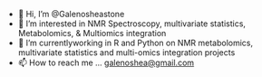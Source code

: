 - 👋 Hi, I’m @Galenosheastone
- 👀 I’m interested in NMR Spectroscopy, multivariate statistics, Metabolomics, & Multiomics integration
- 🌱 I’m currentlyworking in R and Python on NMR metabolomics, multivariate statistics and multi-omics integration projects  
- 📫 How to reach me ... galenoshea@gmail.com

